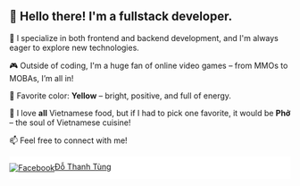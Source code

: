 ## 👋 Hello there! I'm a fullstack developer.

🎯 I specialize in both frontend and backend development, and I'm always eager to explore new technologies.

🎮 Outside of coding, I'm a huge fan of online video games – from MMOs to MOBAs, I’m all in!

💛 Favorite color: **Yellow** – bright, positive, and full of energy.

🍜 I love **all** Vietnamese food, but if I had to pick one favorite, it would be **Phở** – the soul of Vietnamese cuisine!

📫 Feel free to connect with me!

<div>
  <div style="display:flex; align-items: center; height: 40px; background-color: white"> 
    <a href="https://www.facebook.com/thanhtung.bbv" target="_blank">
        <img src="https://cdn-icons-png.flaticon.com/24/733/733547.png" alt="Facebook" style="vertical-align:middle;" />Đỗ Thanh Tùng
    </a>
  </div>
</div>


